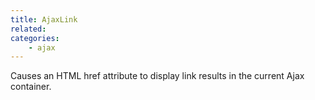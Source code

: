 ```yaml
---
title: AjaxLink
related:
categories:
    - ajax
---
```


Causes an HTML href attribute to display link results in the current Ajax container.